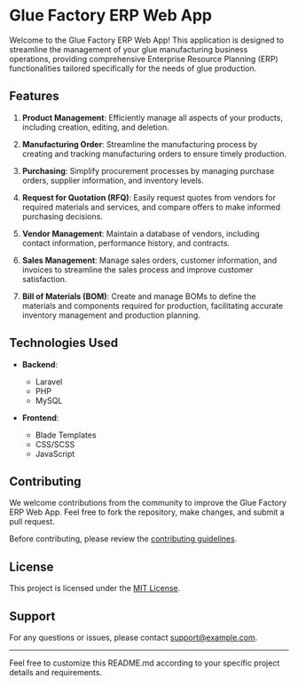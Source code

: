 # Glue Factory ERP Web App

Welcome to the Glue Factory ERP Web App! This application is designed to streamline the management of your glue manufacturing business operations, providing comprehensive Enterprise Resource Planning (ERP) functionalities tailored specifically for the needs of glue production.

## Features

1. **Product Management**: Efficiently manage all aspects of your products, including creation, editing, and deletion.

2. **Manufacturing Order**: Streamline the manufacturing process by creating and tracking manufacturing orders to ensure timely production.

3. **Purchasing**: Simplify procurement processes by managing purchase orders, supplier information, and inventory levels.

4. **Request for Quotation (RFQ)**: Easily request quotes from vendors for required materials and services, and compare offers to make informed purchasing decisions.

5. **Vendor Management**: Maintain a database of vendors, including contact information, performance history, and contracts.

6. **Sales Management**: Manage sales orders, customer information, and invoices to streamline the sales process and improve customer satisfaction.

7. **Bill of Materials (BOM)**: Create and manage BOMs to define the materials and components required for production, facilitating accurate inventory management and production planning.


## Technologies Used

- **Backend**:
  - Laravel
  - PHP
  - MySQL

- **Frontend**:
  - Blade Templates
  - CSS/SCSS
  - JavaScript

## Contributing

We welcome contributions from the community to improve the Glue Factory ERP Web App. Feel free to fork the repository, make changes, and submit a pull request.

Before contributing, please review the [contributing guidelines](CONTRIBUTING.md).

## License

This project is licensed under the [MIT License](LICENSE).

## Support

For any questions or issues, please contact [support@example.com](mailto:support@example.com).

---

Feel free to customize this README.md according to your specific project details and requirements.